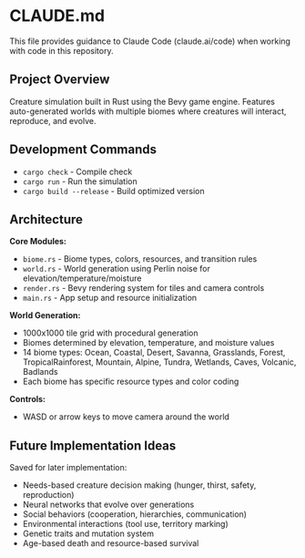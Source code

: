 # CLAUDE.md

This file provides guidance to Claude Code (claude.ai/code) when working with code in this repository.

## Project Overview

Creature simulation built in Rust using the Bevy game engine. Features auto-generated worlds with multiple biomes where creatures will interact, reproduce, and evolve.

## Development Commands

- `cargo check` - Compile check
- `cargo run` - Run the simulation 
- `cargo build --release` - Build optimized version

## Architecture

**Core Modules:**
- `biome.rs` - Biome types, colors, resources, and transition rules
- `world.rs` - World generation using Perlin noise for elevation/temperature/moisture
- `render.rs` - Bevy rendering system for tiles and camera controls
- `main.rs` - App setup and resource initialization

**World Generation:**
- 1000x1000 tile grid with procedural generation
- Biomes determined by elevation, temperature, and moisture values
- 14 biome types: Ocean, Coastal, Desert, Savanna, Grasslands, Forest, TropicalRainforest, Mountain, Alpine, Tundra, Wetlands, Caves, Volcanic, Badlands
- Each biome has specific resource types and color coding

**Controls:**
- WASD or arrow keys to move camera around the world

## Future Implementation Ideas

Saved for later implementation:
- Needs-based creature decision making (hunger, thirst, safety, reproduction)
- Neural networks that evolve over generations
- Social behaviors (cooperation, hierarchies, communication)
- Environmental interactions (tool use, territory marking)
- Genetic traits and mutation system
- Age-based death and resource-based survival